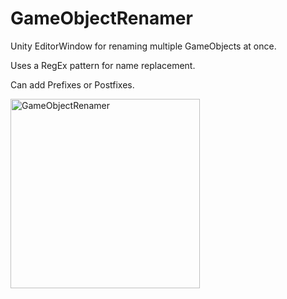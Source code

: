 # GameObjectRenamer
 Unity EditorWindow for renaming multiple GameObjects at once.
 
 Uses a RegEx pattern for name replacement.
 
 Can add Prefixes or Postfixes.
 
 <img width="303" alt="GameObjectRenamer" src="https://user-images.githubusercontent.com/94966678/143253099-3a6181df-3528-43f9-88dd-2ce65ec848d9.png">
